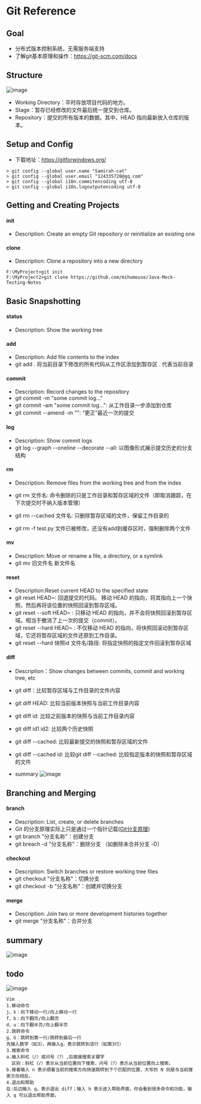 # Git Reference

## Goal 
- 分布式版本控制系统，无需服务端支持
- 了解git基本原理和操作：https://git-scm.com/docs

## Structure
![image](https://note.youdao.com/yws/public/resource/7c18d614a76e9fcc62525c32e12b1969/xmlnote/462C7807CA734F49B7AE428D515DABBA/744)

- Working Directory：平时存放项目代码的地方。
- Stage：暂存已经修改的文件最后统一提交到仓库。
- Repository：提交的所有版本的数据。其中，HEAD 指向最新放入仓库的版本。

## Setup and Config
- 下载地址：https://gitforwindows.org/
```
> git config --global user.name "Samirah-cat"
> git config --global user.email "124335728@qq.com"
> git config --global i18n.commitencoding utf-8
> git config --global i18n.logoutputencoding utf-8
```

## Getting and Creating Projects
#### init
- Description: Create an empty Git repository or reinitialize an existing one
#### clone
- Description: Clone a repository into a new directory
```
F:\MyProject>git init
F:\MyProject2>git clone https://github.com/mihumouse/Java-Mock-Testing-Notes
```
## Basic Snapshotting
#### status
- Description: Show the working tree

#### add
- Description: Add file contents to the index
- git add . 将当前目录下修改的所有代码从工作区添加到暂存区 . 代表当前目录

#### commit
- Description: Record changes to the repository
- git commit -m "some commit log..."
- git commit -am "some commit log...": 从工作目录一步添加到仓库
- git commit --amend -m "": “更正”最近一次的提交

#### log
- Description: Show commit logs
- git log --graph --oneline --decorate --all: 以图像形式展示提交历史的分支结构

#### rm

- Description: Remove files from the working tree and from the index

- git rm  文件名: 命令删除的只是工作目录和暂存区域的文件（即取消跟踪，在下次提交时不纳入版本管理）
- git rm --cached 文件名: 只删除暂存区域的文件，保留工作目录的

- git rm -f test.py 文件已被修改，还没有add到缓存区时，强制删除两个文件

#### mv

- Description: Move or rename a file, a directory, or a symlink
- git mv 旧文件名 新文件名


#### reset 
- Description:Reset current HEAD to the specified state
- git reset HEAD~:  回退提交的代码。
移动 HEAD 的指向，将其指向上一个快照，然后再将该位置的快照回滚到暂存区域。
- git reset --soft HEAD~ : 只移动 HEAD 的指向，并不会将快照回滚到暂存区域。相当于撤消了上一次的提交（commit）。
- git reset --hard HEAD~ : 不仅移动 HEAD 的指向，将快照回滚动到暂存区域，它还将暂存区域的文件还原到工作目录。
- git reset --hard 快照id 文件名/路径: 将指定快照的指定文件回滚到暂存区域


#### diff

- Description：Show changes between commits, commit and working tree, etc

- git diff：比较暂存区域与工作目录的文件内容
- git diff HEAD: 比较当前版本快照与当前工作目录内容
- git diff id: 比较之前版本的快照与当前工作目录内容
- git diff id1 id2: 比较两个历史快照
- git diff --cached: 比较最新提交的快照和暂存区域的文件
- git diff --cached id: 比较git diff --cached: 比较指定版本的快照和暂存区域的文件

- summary
![image](
https://note.youdao.com/yws/public/resource/7c18d614a76e9fcc62525c32e12b1969/xmlnote/DC5BCFC5C96F452DA75D3F6121E12E51/871)


## Branching and Merging
#### branch 

- Description: List, create, or delete branches
- Git 的分支原理实际上只是通过一个指针记载([Git分支原理](https://blog.csdn.net/weixin_37861326/article/details/80097198))
- git branch "分支名称"：创建分支
- git breach -d  "分支名称"：删除分支 （如删除未合并分支 -D）
#### checkout 
- Description: Switch branches or restore working tree files
- git checkout "分支名称"：切换分支
- git checkout -b "分支名称"：创建并切换分支
#### merge 
- Description: Join two or more development histories together
- git merge "分支名称"：合并分支

## summary
![image](
https://note.youdao.com/yws/public/resource/7c18d614a76e9fcc62525c32e12b1969/xmlnote/9278468403A54932A4E65CA3434853CF/1027)

## todo
![image](https://note.youdao.com/yws/public/resource/7c18d614a76e9fcc62525c32e12b1969/xmlnote/9774ABEF571847C3A6383A480E01E608/1022)

    Vim
    1.移动命令
    j、k：向下移动一行/向上移动一行
    f、b：向下翻页/向上翻页
    d、u：向下翻半页/向上翻半页
    2.跳转命令
    g、G：跳转到第一行/跳转到最后一行
    先输入数字（如3），再输入g，表示跳转到该行（如第3行）
    3.搜索命令
    a.输入斜杠（/）或问号（?）,后面接搜索关键字
      区别：斜杠（/）表示从当前位置向下搜索，问号（?）表示从当前位置向上搜索。
    b.接着输入 n 表示顺着当前的搜索方向快速跳转到下个匹配的位置，大写的 N 则是与当前搜索方向相反。
    4.退出和帮助
    在:后边输入 q，表示退出 diff；输入 h 表示进入帮助界面，你会看到很多命令和功能，输入 q 可以退出帮助界面。
    
